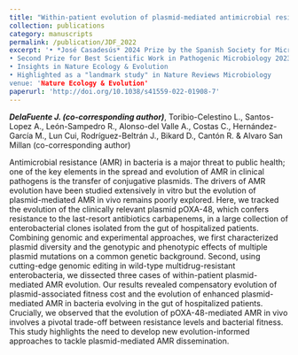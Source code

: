 ```yaml
---
title: "Within-patient evolution of plasmid-mediated antimicrobial resistance"
collection: publications
category: manuscripts
permalink: /publication/JDF_2022
excerpt: '• *José Casadesús* 2024 Prize by the Spanish Society for Microbiology
• Second Prize for Best Scientific Work in Pathogenic Microbiology 2023 by the Spanish Society for Microbiology.
• Insights in Nature Ecology & Evolution
• Highlighted as a "landmark study" in Nature Reviews Microbiology
venue: 'Nature Ecology & Evolution'
paperurl: 'http://doi.org/10.1038/s41559-022-01908-7'
---
```


***DelaFuente J. (co-corresponding author)***, Toribio-Celestino L., Santos-Lopez A., León-Sampedro R., Alonso-del Valle A., Costas C., Hernández-García M., Lun Cui, Rodríguez-Beltrán J., Bikard D., Cantón R. & Alvaro San Millan (co-corresponding author)

Antimicrobial resistance (AMR) in bacteria is a major threat to public health; one of the key elements in the spread and evolution of AMR in clinical pathogens is the transfer of conjugative plasmids. The drivers of AMR evolution have been studied extensively in vitro but the evolution of plasmid-mediated AMR in vivo remains poorly explored. Here, we tracked the evolution of the clinically relevant plasmid pOXA-48, which confers resistance to the last-resort antibiotics carbapenems, in a large collection of enterobacterial clones isolated from the gut of hospitalized patients. Combining genomic and experimental approaches, we first characterized plasmid diversity and the genotypic and phenotypic effects of multiple plasmid mutations on a common genetic background. Second, using cutting-edge genomic editing in wild-type multidrug-resistant enterobacteria, we dissected three cases of within-patient plasmid-mediated AMR evolution. Our results revealed compensatory evolution of plasmid-associated fitness cost and the evolution of enhanced plasmid-mediated AMR in bacteria evolving in the gut of hospitalized patients. Crucially, we observed that the evolution of pOXA-48-mediated AMR in vivo involves a pivotal trade-off between resistance levels and bacterial fitness. This study highlights the need to develop new evolution-informed approaches to tackle plasmid-mediated AMR dissemination.
